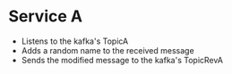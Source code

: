 # Service A

* Listens to the kafka's TopicA
* Adds a random name to the received message
* Sends the modified message to the kafka's TopicRevA

